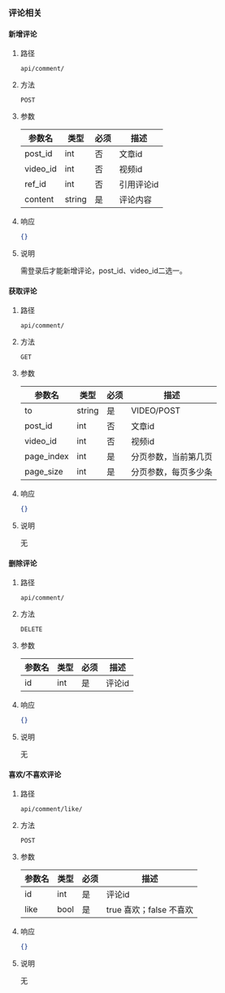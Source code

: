 ### 评论相关


#### 新增评论

1. 路径

    ```djangourlpath
    api/comment/
    ```

2. 方法

    ```djangourlpath
    POST
    ```

3. 参数

    | 参数名 | 类型 | 必须 | 描述 |
    |---|---|---|---|
    | post_id | int | 否 | 文章id |
    | video_id | int | 否 | 视频id |
    | ref_id | int | 否 | 引用评论id |
    | content | string | 是 | 评论内容 |
 
4. 响应

    ```json
    {}
    ```

5. 说明

    需登录后才能新增评论，post_id、video_id二选一。


#### 获取评论

1. 路径

    ```djangourlpath
    api/comment/
    ```

2. 方法

    ```djangourlpath
    GET
    ```

3. 参数

    | 参数名 | 类型 | 必须 | 描述 |
    |---|---|---|---|
    | to | string | 是 | VIDEO/POST |
    | post_id | int | 否 | 文章id |
    | video_id | int | 否 | 视频id |
    | page_index | int | 是 | 分页参数，当前第几页 |
    | page_size | int | 是 | 分页参数，每页多少条 | 

4. 响应

    ```json
    {}
    ```

5. 说明

    无


#### 删除评论

1. 路径

    ```djangourlpath
    api/comment/
    ```

2. 方法

    ```djangourlpath
    DELETE
    ```

3. 参数

    | 参数名 | 类型 | 必须 | 描述 |
    |---|---|---|---|
    | id | int | 是 | 评论id |
 
4. 响应

    ```json
    {}
    ```

5. 说明

    无


#### 喜欢/不喜欢评论

1. 路径

    ```djangourlpath
    api/comment/like/
    ```

2. 方法

    ```djangourlpath
    POST
    ```

3. 参数

    | 参数名 | 类型 | 必须 | 描述 |
    |---|---|---|---|
    | id | int | 是 | 评论id |
    | like | bool | 是 | true 喜欢；false 不喜欢|
 
4. 响应

    ```json
    {}
    ```

5. 说明

    无


